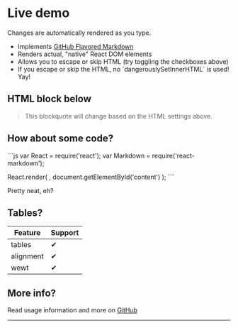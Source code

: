 
# Live demo

Changes are automatically rendered as you type.

* Implements [GitHub Flavored Markdown](https://github.github.com/gfm/)
* Renders actual, "native" React DOM elements
* Allows you to escape or skip HTML (try toggling the checkboxes above)
* If you escape or skip the HTML, no \`dangerouslySetInnerHTML\` is used! Yay!

## HTML block below

<blockquote>
  This blockquote will change based on the HTML settings above.
</blockquote>

## How about some code?

\`\`\`js
var React = require('react');
var Markdown = require('react-markdown');

React.render(
  <Markdown source="# Your markdown here" />,
  document.getElementById('content')
);
\`\`\`

Pretty neat, eh?

## Tables?

| Feature   | Support |
| --------- | ------- |
| tables    | ✔ |
| alignment | ✔ |
| wewt      | ✔ |

## More info?

Read usage information and more on [GitHub](//github.com/rexxars/react-markdown)

---------------
